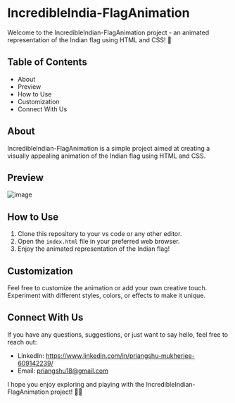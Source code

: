 # IncredibleIndia-FlagAnimation

Welcome to the IncredibleIndian-FlagAnimation project - an animated representation of the Indian flag using HTML and CSS! 🎉

## Table of Contents
- About
- Preview
- How to Use
- Customization
- Connect With Us

## About
IncredibleIndian-FlagAnimation is a simple project aimed at creating a visually appealing animation of the Indian flag using HTML and CSS.

## Preview
![image](https://github.com/Priangshu-18/IncredibleIndia-FlagAnimation/assets/157562695/7f074a16-5bdd-44e8-8dbf-1c5f4477895a)


## How to Use
1. Clone this repository to your vs code or any other editor.
2. Open the `index.html` file in your preferred web browser.
3. Enjoy the animated representation of the Indian flag!

## Customization
Feel free to customize the animation or add your own creative touch. Experiment with different styles, colors, or effects to make it unique.

## Connect With Us
If you have any questions, suggestions, or just want to say hello, feel free to reach out:

- LinkedIn: https://www.linkedin.com/in/priangshu-mukherjee-609142239/
- Email: priangshu18@gmail.com

I hope you enjoy exploring and playing with the IncredibleIndian-FlagAnimation project! 🚀✨
